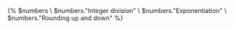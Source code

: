 {% $numbers \ $numbers."Integer division" \ $numbers."Exponentiation" \ $numbers."Rounding up and down" %}

